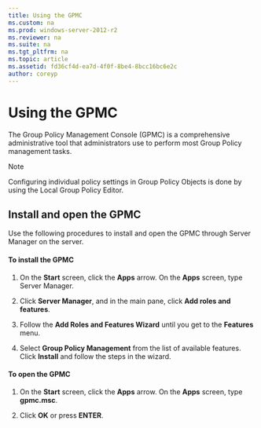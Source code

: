```yaml
---
title: Using the GPMC
ms.custom: na
ms.prod: windows-server-2012-r2
ms.reviewer: na
ms.suite: na
ms.tgt_pltfrm: na
ms.topic: article
ms.assetid: fd36cf4d-ea7d-4f0f-8be4-8bcc16bc6e2c
author: coreyp
---
```

# Using the GPMC
The Group Policy Management Console (GPMC) is a comprehensive administrative tool that administrators use to perform most Group Policy management tasks.  
  
> [!NOTE]  
> Configuring individual policy settings in Group Policy Objects is done by using the Local Group Policy Editor.  
  
## Install and open the GPMC  
Use the following procedures to install and open the GPMC through Server Manager on the server.  
  
#### To install the GPMC  
  
1.  On the **Start** screen, click the **Apps** arrow. On the **Apps** screen, type Server Manager.  
  
2.  Click **Server Manager**, and in the main pane, click **Add roles and features**.  
  
3.  Follow the **Add Roles and Features Wizard** until you get to the **Features** menu.  
  
4.  Select **Group Policy Management** from the list of available features. Click **Install** and follow the steps in the wizard.  
  
#### To open the GPMC  
  
1.  On the **Start** screen, click the **Apps** arrow. On the **Apps** screen, type **gpmc.msc**.  
  
2.  Click **OK** or press **ENTER**.  
  

